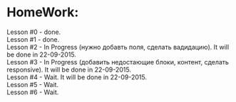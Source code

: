 # HomeWork:
Lesson #0 - done. <br />
Lesson #1 - done. <br />
Lesson #2 - In Progress (нужно добавть поля, сделать вадидацию). It will be done in 22-09-2015. <br />
Lesson #3 - In Progress (добавить недостающие блоки, контент, сделать responsive). It will be done in 22-09-2015. <br />
Lesson #4 - Wait. It will be done in 22-09-2015. <br />
Lesson #5 - Wait. <br />
Lesson #6 - Wait. <br />